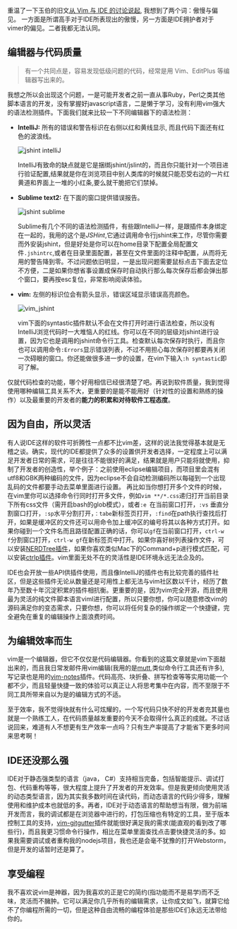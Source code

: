 重温了一下玉伯的旧文[从 Vim 与 IDE 的讨论说起](https://github.com/lifesinger/lifesinger.github.com/issues/104#issuecomment-15519045), 我想到了两个词：傲慢与偏见。 一方面是所谓高手对于IDE所表现出的傲慢，另一方面是IDE拥护者对于vimer的偏见。二者我都无法认同。

## 编辑器与代码质量

> 有一个共同点是，容易发现低级问题的代码，经常是用 Vim、EditPlus 等编辑器写出来的。

我想之所以会出现这个问题，一是可能开发者之前一直从事Ruby，Perl之类其他脚本语言的开发，没有掌握好javascript语言，二是懒于学习，没有利用vim强大的语法检测插件。下面我们就来比较一下不同编辑器下的语法检测：

* **IntelliJ:** 所有的错误和警告标识在右侧以红和黄线显示, 而且代码下面还有红色的波浪线。

  ![jshint intelliJ](https://a248.e.akamai.net/camo.github.com/229ecca447f7e37c346234b6b4d488becb15e1aa/687474703a2f2f7777342e73696e61696d672e636e2f6c617267652f363833363135363267773164786d68646e623161316a2e6a7067)
  
  IntelliJ有致命的缺点就是它是捆绑jshint/jslint的，而且你只能针对一个项目进行验证配置,结果就是你在浏览项目中别人类库的时候就只能忍受右边的一片红黄道和界面上一堆的小红条,要么就干脆把它们禁掉。

* **Sublime text2:** 在下面的窗口提供错误报告。

  ![jshint sublime](/images/sublime_hint.png)
  

  Sublime有几个不同的语法检测插件，有些跟IntelliJ一样，是跟插件本身绑定在一起的，我用的这个是*JSHint*,它通过调用命令行jshint来工作，尽管你需要而外安装jshint，但是好处是你可以在home目录下配置全局配置文件`.jshintrc`,或者在目录里面配置，甚至在文件里面的注释中配置，从而将无用的警告降到零。不过问题依旧明显，一是出现问题需要鼠标点击下面去定位不方便，二是如果你想省事设置成保存时自动执行那么每次保存后都会弹出那个窗口，要再按esc复位，非常影响阅读体验。
  
* **vim:** 左侧的标识位会有箭头显示，错误区域显示错误高亮颜色。

  ![vim_jshint](/images/vim_hint.png)
  
  vim下面的syntastic插件默认不会在文件打开时进行语法检查，所以没有IntelliJ浏览代码时一大堆恼人的红线。你可以在不同的层级对jshint进行设置，因为它也是调用的jshint命令行工具。检查默认每次保存时执行，而且你也可以调用命令`:Errors`显示错误列表，不过不用担心每次保存时都要再关闭一次碍眼的窗口。你还能做很多进一步的设置，在vim下输入`:h syntastic`即可了解。

仅就代码检查的功能，哪个好用相信已经很清楚了吧。再说到软件质量，我到觉得使用哪种编辑工具关系不大，更重要的是能不能用好（针对性的设置和熟练的操作）以及最重要的开发者的**能力的积累和对待软件工程态度**。

## 因为自由，所以灵活

有人说IDE这样的软件可折腾性一点都不比vim差，这样的说法我觉得基本就是无稽之谈。确实，现代的IDE都提供了众多的设置供开发者选择，一定程度上可以满足开发者日常的需求，可是往往不能很好的满足，结果就是用户只能将就使用，抑制了开发者的创造性，举个例子：之前使用eclipse编辑项目，而项目里会混有utf8和GBK两种编码的文件，因为eclipse不会自动检测编码所以每碰到一个出现乱码的文件都要手动去菜单里面进行设置。
再比如当你想打开多个文件的时候，在vim里你可以选择命令行同时打开多文件，例如`vim **/*.css`递归打开当前目录下所有css文件（需开启bash的glob模式），或者`:e `在当前窗口打开，`:vs` 垂直分割窗口打开，`:sp`水平分割打开，`：tabe`新标签页打开，`:find`在path执行查找后打开，如果是缓冲区的文件还可以用命令加上缓冲区的编号将其以各种方式打开。如果你碰到一个文件名而且路径配置正确的话，你可以`gf`在当前窗口打开，`ctrl-w f`分割窗口打开，`ctrl-w gf`在新标签页中打开。如果你喜好树列表操作文件，可以安装[NERDTree插件](http://www.vim.org/scripts/script.php?script_id=1658)，如果你喜欢类似Mac下的Command+p进行模式匹配，可以安装[ctrlp插件](http://www.vim.org/scripts/script.php?script_id=3736)。vim里面无处不在的灵活性是IDE环境永远无法企及的。

IDE也会开放一些API供插件使用，而且像IntelliJ的插件也有比较完善的插件社区，但是这些插件无论从数量还是可用性上都无法与vim社区数以千计，经历了数年乃至数十年沉淀积累的插件相抗衡。更重要的是，因为vim完全开源，而且使用最为灵活的纯文件脚本语言viml进行配置，所以只要你想，你可以随意修改vim的源码满足你的变态需求，只要你想，你可以将任何复杂的操作绑定一个快捷键，完全避免在重复的编辑操作上面浪费时间。

## 为编辑效率而生

vim是一个编辑器，但它不仅仅是代码编辑器。你看到的这篇文章就是vim下面敲出来的，而且我日常发邮件用vim编辑(我用的是[mutt](http://www.mutt.org/),类似命令行工具还有许多), 写记录也是用的[vim-notes](http://www.vim.org/scripts/script.php?script_id=3375)插件。代码高亮、块折叠、拼写检查等等实用功能一个都不少，而且轻量快捷一致的体验可以真正让人将思考集中在内容，而不至限于不同工具所带来自以为是的编辑方式的不适。

至于效率，我不觉得快就有什么可炫耀的，一个写代码只快不好的开发者充其量也就是一个熟练工人，在代码质量越发重要的今天不会取得什么真正的成就。不过话说回来，难道有人不想更有生产效率一点吗？只有生产率提高了才能省下更多时间来思考啊！

## IDE还没那么强

IDE对于静态强类型的语言（java， C#）支持相当完备，包括智能提示、调试打包、代码重构等等，很大程度上提升了开发者的开发效率。但是我更倾向使用灵活的动态类型语言，因为其实我多数时间在读代码，而动态语言的代码少得多，理解使用和维护成本也就低的多。再者，IDE对于动态语言的帮助想当有限，做为前端开发而言，我的调试都是在浏览器中进行的，打包压缩也有特定的工具，至于版本控制工具的支持，[vim-gitgutter](http://github.com/airblade/vim-gitgutte)插件就能很好满足我的需求(能直观的看到改了哪些行)，而且我更习惯命令行操作，相比在菜单里面查找点击要快捷灵活的多。如果我需要调试或者重构我的nodejs项目，我也还是会毫不犹豫的打开Webstorm，但是开发的话暂时还是算了。

## 享受编程

我不喜欢说vim是神器，因为我喜欢的正是它的简约(指功能而不是易学)而不乏味，灵活而不臃肿。它可以满足你几乎所有的编辑需求，让你成文如飞，就算它给不了你编程所需的一切，但是这种自由流畅的编程体验是那些IDE们永远无法带给你的。
